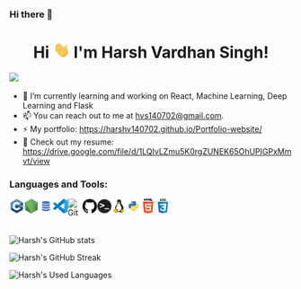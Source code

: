 ### Hi there 👋

<h1 align="center">Hi <img src="https://raw.githubusercontent.com/ABSphreak/ABSphreak/master/gifs/Hi.gif" width="30px"> I'm Harsh Vardhan Singh!</h1>

![](https://komarev.com/ghpvc/?username=Harshv140702)

- 🔭 I’m currently learning and working on React, Machine Learning, Deep Learning and Flask
- 📫 You can reach out to me at hvs140702@gmail.com.
- ⚡ My portfolio: https://harshv140702.github.io/Portfolio-website/
- 📄 Check out my resume: https://drive.google.com/file/d/1LQIvLZmu5K0rgZUNEK65OhUPIGPxMmvt/view

### Languages and Tools:

<img align="left" alt="C/C++" width="26px" src="https://raw.githubusercontent.com/github/explore/80688e429a7d4ef2fca1e82350fe8e3517d3494d/topics/cpp/cpp.png">

<img align="left" alt="NodeJS" width="26px" src="https://raw.githubusercontent.com/github/explore/80688e429a7d4ef2fca1e82350fe8e3517d3494d/topics/nodejs/nodejs.png">

<img align="left" alt="SQL" width="26px" src="https://raw.githubusercontent.com/github/explore/80688e429a7d4ef2fca1e82350fe8e3517d3494d/topics/sql/sql.png">

<img align="left" alt="Visual Studio Code" width="26px" src="https://raw.githubusercontent.com/github/explore/80688e429a7d4ef2fca1e82350fe8e3517d3494d/topics/visual-studio-code/visual-studio-code.png" />

<img align="left" alt="Git" width="26px" src="https://img.icons8.com/color/48/000000/git.png" />

<img align="left" alt="GitHub" width="26px" src="https://raw.githubusercontent.com/github/explore/78df643247d429f6cc873026c0622819ad797942/topics/github/github.png" />

<img align="left" alt="Terminal" width="26px" src="https://raw.githubusercontent.com/github/explore/d92924b1d925bb134e308bd29c9de6c302ed3beb/topics/terminal/terminal.png" />

<img align="left" alt="Linux" width="26px" src="https://raw.githubusercontent.com/github/explore/80688e429a7d4ef2fca1e82350fe8e3517d3494d/topics/linux/linux.png">

<img align="left" alt="Python" width="26px" src="https://raw.githubusercontent.com/github/explore/80688e429a7d4ef2fca1e82350fe8e3517d3494d/topics/python/python.png">

<img align="left" alt="HTML5" width="26px" src="https://raw.githubusercontent.com/github/explore/80688e429a7d4ef2fca1e82350fe8e3517d3494d/topics/html/html.png" />

<img align="left" alt="CSS3" width="26px" src="https://raw.githubusercontent.com/github/explore/80688e429a7d4ef2fca1e82350fe8e3517d3494d/topics/css/css.png" />

<br />
<br />
<br />

![Harsh's GitHub stats](https://github-readme-stats.vercel.app/api?username=Harshv140702&theme=radical&show_icons=true&count_private=true&include_all_commits=true)

![Harsh's GitHub Streak](https://github-readme-streak-stats.herokuapp.com?user=Harshv140702&theme=radical&date_format=M%20j%5B%2C%20Y%5D)

![Harsh's Used Languages](https://github-readme-stats.vercel.app/api/top-langs/?username=Harshv140702&layout=compact&theme=tokyonight)
